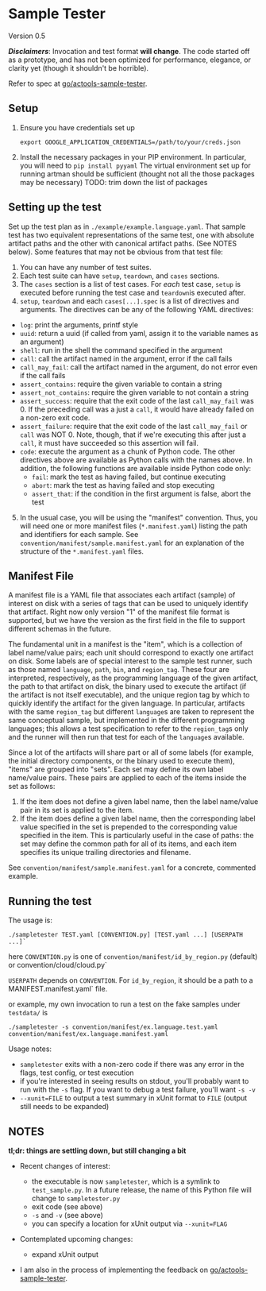 # Sample Tester

Version 0.5


**_Disclaimers_**: Invocation and test format **will change**. The code started off as a prototype, and has not been optimized for performance, elegance, or clarity yet (though it shouldn't be horrible).

Refer to spec at [go/actools-sample-tester](go/actools-sample-tester).

## Setup
1. Ensure you have credentials set up

   ```shell
   export GOOGLE_APPLICATION_CREDENTIALS=/path/to/your/creds.json
   ```
   
2. Install the necessary packages in your PIP environment. In particular, you will need to `pip install pyyaml`
   The virtual environment set up for running artman should be sufficient (thought not all the those packages may be necessary)
   TODO: trim down the list of packages

## Setting up the test
Set up the test plan as in `./example/example.language.yaml`. That sample test has two equivalent representations of the same test, one with absolute artifact paths and the other with canonical artifact paths. (See NOTES below). Some features that may not be obvious from that test file:

1. You can have any number of test suites.
2. Each test suite can have `setup`, `teardown`, and `cases` sections.
3. The `cases` section is a list of test cases. For _each_ test case, `setup` is executed before running the test case and `teardown`is executed after.
4. `setup`, `teardown` and each `cases[...].spec` is a list of directives and arguments. The directives can be any of the following YAML directives:
  - `log`: print the arguments, printf style
  - `uuid`: return a uuid (if called from yaml, assign it to the variable names as an argument)
  - `shell`: run in the shell the command specified in the argument
  - `call`: call the artifact named in the argument, error if the call fails
  - `call_may_fail`: call the artifact named in the argument, do not error even if the call fails
  - `assert_contains`: require the given variable to contain a string
  - `assert_not_contains`: require the given variable to not contain a string
  - `assert_success`: require that the exit code of the last `call_may_fail` was 0. If the preceding call was a just a `call`, it would have already failed on a non-zero exit code.
  - `assert_failure`: require that the exit code of the last `call_may_fail` or `call` was NOT 0. Note, though, that if we're executing this after just a `call`, it must have succeeded so this assertion will fail.
  - `code`: execute the argument as a chunk of Python code. The other directives above are available as Python calls with the names above. In addition, the following functions are available inside Python code only:  
     - `fail`: mark the test as having failed, but continue executing
     - `abort`: mark the test as having failed and stop executing
     - `assert_that`: if the condition in the first argument is false, abort the test
5. In the usual case, you will be using the "manifest" convention. Thus, you will need one or more manifest files (`*.manifest.yaml`) listing the path and identifiers for each sample. See `convention/manifest/sample.manifest.yaml` for an explanation of the structure of the `*.manifest.yaml` files.

## Manifest File

A manifest file is a YAML file that associates each artifact (sample) of interest on disk with a series of tags that can be used to uniquely identify that artifact. Right now only version "1" of the manifest file format is supported, but we have the version as the first field in the file to support different schemas in the future.

The fundamental unit in a manifest is the "item", which is a collection of label name/value pairs; each unit should correspond to exactly one artifact on disk. Some labels are of special interest to the sample test runner, such as those named `language`, `path`, `bin`, and `region_tag`. These four are interpreted, respectively, as the programming language of the given artifact, the path to that artifact on disk, the binary used to execute the artifact (if the artifact is not itself executable), and the unique region tag by which to quickly identify the artifact for the given language. In particular, artifacts with the same `region_tag` but different `language`s are taken to represent the same conceptual sample, but implemented in the different programming languages; this allows a test specification to refer to the `region_tag`s only and the runner  will then run that test for each of the `language`s available.

Since a lot of the artifacts will share part or all of some labels (for example, the initial directory components, or the binary used to execute them), "items" are grouped into "sets". Each set may define its own label name/value pairs. These pairs are applied to each of the items inside the set as follows:

1. If the item does not define a given label name, then the label name/value pair in its set is applied to the item.
2. If the item does define a given label name, then the corresponding label value specified in the set is prepended to the corresponding value specified in the item. This is particularly useful in the case of paths: the set may define the common path for all of its items, and each item specifies its unique trailing directories and filename.

See `convention/manifest/sample.manifest.yaml` for a concrete, commented example.

## Running the test
The usage is:

``
./sampletester TEST.yaml [CONVENTION.py] [TEST.yaml ...] [USERPATH ...]`
``

here `CONVENTION.py` is one of `convention/manifest/id_by_region.py` (default) or
convention/cloud/cloud.py`

`USERPATH` depends on `CONVENTION`. For `id_by_region`, it should be a path to a
MANIFEST.manifest.yaml` file.


or example, my own invocation to run a test on the fake samples under `testdata/` is

```
./sampletester -s convention/manifest/ex.language.test.yaml convention/manifest/ex.language.manifest.yaml
```
   
Usage notes:

* `sampletester` exits with a non-zero code if there was any error in the flags, test config, or test execution
* if you're interested in seeing results on stdout, you'll probably want to run with the `-s` flag. If you want to debug a test failure, you'll want `-s -v`
* `--xunit=FILE` to output a test summary in xUnit format to `FILE` (output still needs to be expanded)
    
## NOTES

**tl;dr: things are settling down, but still changing a bit**

* Recent changes of interest:
  * the executable is now `sampletester`, which is a symlink to `test_sample.py`. In a future release, the name of this Python file will change to `sampletester.py`
  * exit code (see above)
  * `-s` and `-v` (see above)
  * you can specify a location for xUnit output via `--xunit=FLAG`
  
* Contemplated upcoming changes:
  * expand xUnit output
  

* I am also in the process of implementing the feedback on [go/actools-sample-tester](go/actools-sample-tester).
